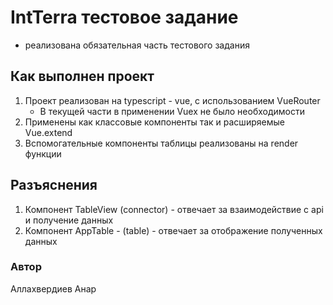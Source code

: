 # IntTerra тестовое задание
* реализована обязательная часть тестового задания

## Как выполнен проект
1. Проект реализован на typescript - vue, с использованием VueRouter
    * В текущей части в применении Vuex не было необходимости
2. Применены как классовые компоненты так и расширяемые Vue.extend
3. Вспомогательные компоненты таблицы реализованы на render функции 

## Разъяснения
1. Компонент TableView (connector) - отвечает за взаимодействие с api и получение данных
2. Компонент AppTable - (table) - отвечает за отображение полученных данных

### Автор
Аллахвердиев Анар
